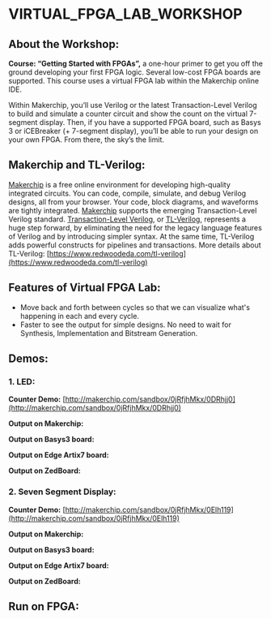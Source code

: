 # VIRTUAL_FPGA_LAB_WORKSHOP

## About the Workshop:
__Course: “Getting Started with FPGAs”,__
a one-hour primer to get you off the ground developing your first FPGA logic. Several low-cost FPGA boards are supported. This course uses a virtual FPGA lab within the Makerchip online IDE.

Within Makerchip, you’ll use Verilog or the latest Transaction-Level Verilog to build and simulate a counter circuit and show the count on the virtual 7-segment display. Then, if you have a supported FPGA board, such as Basys 3 or iCEBreaker (+ 7-segment display), you’ll be able to run your design on your own FPGA. From there, the sky’s the limit.

## Makerchip and TL-Verilog:
[Makerchip](https://www.makerchip.com/) is a free online environment for developing high-quality integrated circuits. You can code, compile, simulate, and debug Verilog designs, all from your browser. Your code, block diagrams, and waveforms are tightly integrated. [Makerchip](https://www.makerchip.com/) supports the emerging Transaction-Level Verilog standard. [Transaction-Level Verilog](http://tl-x.org/), or [TL-Verilog](http://tl-x.org/), represents a huge step forward, by eliminating the need for the legacy language features of Verilog and by introducing simpler syntax. At the same time, TL-Verilog adds powerful constructs for pipelines and transactions. More details about TL-Verilog: [https://www.redwoodeda.com/tl-verilog](https://www.redwoodeda.com/tl-verilog)

## Features of Virtual FPGA Lab:
- Move back and forth between cycles so that we can visualize what's happening in each and every cycle.
- Faster to see the output for simple designs. No need to wait for Synthesis, Implementation and Bitstream Generation.

## Demos:
### 1. LED:
__Counter Demo:__  [http://makerchip.com/sandbox/0jRfjhMkx/0DRhjj0](http://makerchip.com/sandbox/0jRfjhMkx/0DRhjj0)

__Output on Makerchip:__

__Output on Basys3 board:__

__Output on Edge Artix7 board:__

__Output on ZedBoard:__

### 2. Seven Segment Display:
__Counter Demo:__  [http://makerchip.com/sandbox/0jRfjhMkx/0Elh119](http://makerchip.com/sandbox/0jRfjhMkx/0Elh119)

__Output on Makerchip:__

__Output on Basys3 board:__

__Output on Edge Artix7 board:__

__Output on ZedBoard:__

## Run on FPGA:
